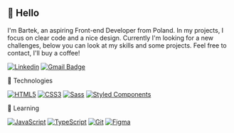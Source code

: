 ## 👋 Hello

I'm Bartek, an aspiring Front-end Developer from Poland. In my projects, I focus on clear code and a nice design. Currently I'm looking for a new challenges, below you can look at my skills and some projects. Feel free to contact, I'll buy a coffee!
 

[![Linkedin](https://img.shields.io/badge/-LinkedIn-blue?style=flat-square&logo=Linkedin&logoColor=white&link=https://www.linkedin.com/in/bartlomiej-janeczko/)](https://www.linkedin.com/in/bartlomiej-janeczko/)
[![Gmail Badge](https://img.shields.io/badge/-Gmail-c14438?style=flat-square&logo=Gmail&logoColor=white&link=mailto:janeczko.bartlomiej@gmail.com)](mailto:janeczko.bartlomiej@gmail.com)

🔧 Technologies

[![HTML5](https://img.shields.io/badge/-HTML5-E34F26?style=flat-square&logo=html5&logoColor=white&link=https://github.com/bjaneczko)](https://github.com/bjaneczko)
[![CSS3](https://img.shields.io/badge/-CSS3-1572B6?style=flat-square&logo=css3&link=https://github.com/bjaneczko)](https://github.com/bjaneczko)
[![Sass](https://img.shields.io/badge/-Sass-black?style=flat-square&logo=Sass&logoColor=pink)](https://github.com/bjaneczko)
[![Styled Components](https://img.shields.io/badge/-StyledComponents-black?style=flat-square&logo=Styled-Components)](https://github.com/bjaneczko)

📕 Learning

[![JavaScript](https://img.shields.io/badge/-JavaScript-black?style=flat-square&logo=javascript&link=https://github.com/bjaneczko)](https://github.com/bjaneczko)
[![TypeScript](https://img.shields.io/badge/-TypeScript-007ACC?style=flat-square&logo=typescript&link=https://github.com/bjaneczko)](https://github.com/bjaneczko)
[![Git](https://img.shields.io/badge/-Git-black?style=flat-square&logo=git&link=https://github.com/bjaneczko)](https://github.com/bjaneczko)
[![Figma](https://img.shields.io/badge/-Figma-gray?style=flat-square&logo=Figma)](https://github.com/bjaneczko)
